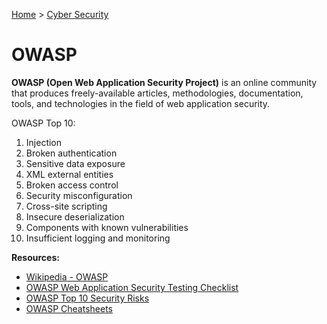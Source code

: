 [Home](../../README.md) > [Cyber Security](./README.md)

# OWASP

**OWASP (Open Web Application Security Project)** is an online community that produces freely-available articles, methodologies, documentation, tools, and technologies in the field of web application security.

OWASP Top 10:
1. Injection
1. Broken authentication
1. Sensitive data exposure
1. XML external entities
1. Broken access control
1. Security misconfiguration
1. Cross-site scripting
1. Insecure deserialization
1. Components with known vulnerabilities
1. Insufficient logging and monitoring

**Resources:**
- [Wikipedia - OWASP](https://en.wikipedia.org/wiki/OWASP)
- [OWASP Web Application Security Testing Checklist](https://github.com/0xRadi/OWASP-Web-Checklist)
- [OWASP Top 10 Security Risks](https://sucuri.net/guides/owasp-top-10-security-vulnerabilities-2021/)
- [OWASP Cheatsheets](https://cheatsheetseries.owasp.org/cheatsheets/AJAX_Security_Cheat_Sheet.html)
